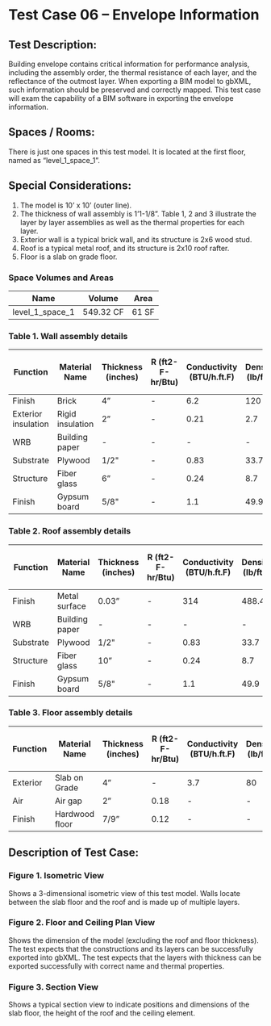 # Test Case 06 – Envelope Information
## Test Description:
Building envelope contains critical information for performance analysis, including the assembly order, the thermal resistance of each layer, and the reflectance of the outmost layer. When exporting a BIM model to gbXML, such information should be preserved and correctly mapped. This test case will exam the capability of a BIM software in exporting the envelope information.
## Spaces / Rooms:
There is just one spaces in this test model. It is located at the first floor, named as “level_1_space_1”.
## Special Considerations:
1.	The model is 10’ x 10’ (outer line).
2.	The thickness of wall assembly is 1’1-1/8”. Table 1, 2 and 3 illustrate the layer by layer assemblies as well as the thermal properties for each layer.
3.	Exterior wall is a typical brick wall, and its structure is 2x6 wood stud.
4.	Roof is a typical metal roof, and its structure is 2x10 roof rafter.
5.	Floor is a slab on grade floor.
### Space Volumes and Areas
| Name            | Volume    | Area  |
|-----------------|-----------|-------|
| level_1_space_1 | 549.32 CF | 61 SF |

### Table 1. Wall assembly details
|     Function                 |     Material   Name       |     Thickness   (inches)    |     R   (ft2-F-hr/Btu)    |     Conductivity     (BTU/h.ft.F)    |     Density   (lb/ft3)    |     Specific   Heat (Btu/lb-F)    |
|------------------------------|---------------------------|-----------------------------|---------------------------|--------------------------------------|---------------------------|-----------------------------------|
|     Finish                   |     Brick                 |     4”                      |     -                     |     6.2                              |     120                   |     0.23                          |
|     Exterior   insulation    |     Rigid   insulation    |     2”                      |     -                     |     0.21                             |     2.7                   |     0.29                          |
|     WRB                      |     Building   paper      |     -                       |     -                     |     -                                |     -                     |     -                             |
|     Substrate                |     Plywood               |     1/2"                    |     -                     |     0.83                             |     33.7                  |     0.29                          |
|     Structure                |     Fiber   glass         |     6”                      |     -                     |     0.24                             |     8.7                   |     0.23                          |
|     Finish                   |     Gypsum   board        |     5/8"                    |     -                     |     1.1                              |     49.9                  |     0.26                          |
### Table 2. Roof assembly details
|     Function     |     Material   Name     |     Thickness   (inches)    |     R   (ft2-F-hr/Btu)    |     Conductivity     (BTU/h.ft.F)    |     Density   (lb/ft3)    |     Specific   Heat (Btu/lb-F)    |
|------------------|-------------------------|-----------------------------|---------------------------|--------------------------------------|---------------------------|-----------------------------------|
|     Finish       |     Metal   surface     |     0.03”                   |     -                     |     314                              |     488.4                 |     0.12                          |
|     WRB          |     Building   paper    |     -                       |     -                     |     -                                |     -                     |     -                             |
|     Substrate    |     Plywood             |     1/2"                    |     -                     |     0.83                             |     33.7                  |     0.29                          |
|     Structure    |     Fiber   glass       |     10”                     |     -                     |     0.24                             |     8.7                   |     0.23                          |
|     Finish       |     Gypsum   board      |     5/8"                    |     -                     |     1.1                              |     49.9                  |     0.26                          |
### Table 3. Floor assembly details
|     Function    |     Material   Name     |     Thickness   (inches)    |     R   (ft2-F-hr/Btu)    |     Conductivity     (BTU/h.ft.F)    |     Density   (lb/ft3)    |     Specific   Heat (Btu/lb-F)    |
|-----------------|-------------------------|-----------------------------|---------------------------|--------------------------------------|---------------------------|-----------------------------------|
|     Exterior    |     Slab   on Grade     |     4”                      |     -                     |     3.7                              |     80                    |     0.2                           |
|     Air         |     Air   gap           |     2”                      |     0.18                  |     -                                |     -                     |     -                             |
|     Finish      |     Hardwood   floor    |     7/9”                    |     0.12                  |     -                                |     -                     |     -                             |


## Description of Test Case:
### Figure 1. Isometric View
Shows a 3-dimensional isometric view of this test model. Walls locate between the slab floor and the roof and is made up of multiple layers.
### Figure 2. Floor and Ceiling Plan View
Shows the dimension of the model (excluding the roof and floor thickness).
The test expects that the constructions and its layers can be successfully exported into gbXML.
The test expects that the layers with thickness can be exported successfully with correct name and thermal properties.

### Figure 3. Section View
Shows a typical section view to indicate positions and dimensions of the slab floor, the height of the roof and the ceiling element.
